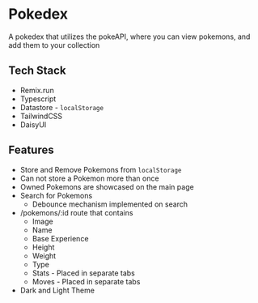 # Pokedex

A pokedex that utilizes the pokeAPI, where you can view pokemons, and add them to your collection

## Tech Stack

- Remix.run
- Typescript
- Datastore - `localStorage`
- TailwindCSS
- DaisyUI

## Features

- Store and Remove Pokemons from `localStorage`
- Can not store a Pokemon more than once
- Owned Pokemons are showcased on the main page
- Search for Pokemons
    - Debounce mechanism implemented on search
- /pokemons/:id route that contains
    - Image
    - Name
    - Base Experience
    - Height
    - Weight
    - Type
    - Stats - Placed in separate tabs
    - Moves - Placed in separate tabs
- Dark and Light Theme